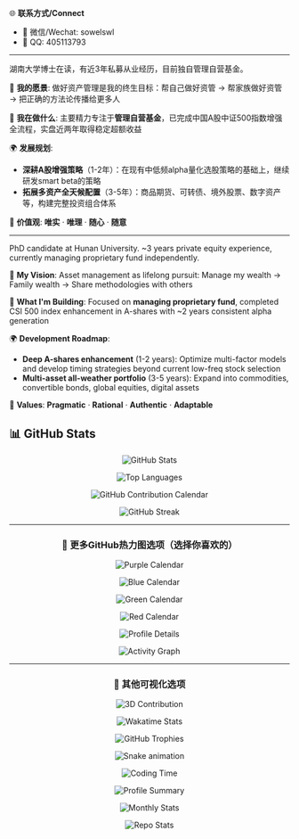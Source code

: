 🌐 **联系方式/Connect**
- 💬 微信/Wechat: sowelswl
- 📱 QQ: 405113793
---

湖南大学博士在读，有近3年私募从业经历，目前独自管理自营基金。

🎯 **我的愿景**: 做好资产管理是我的终生目标：帮自己做好资管 → 帮家族做好资管 → 把正确的方法论传播给更多人

🚀 **我在做什么**: 主要精力专注于**管理自营基金**，已完成中国A股中证500指数增强全流程，实盘近两年取得稳定超额收益

🌍 **发展规划**:
- **深耕A股增强策略**（1-2年）：在现有中低频alpha量化选股策略的基础上，继续研发smart beta的策略
- **拓展多资产全天候配置**（3-5年）：商品期货、可转债、境外股票、数字资产等，构建完整投资组合体系

💭 **价值观**: **唯实** · **唯理** · **随心** · **随意**

---

PhD candidate at Hunan University. ~3 years private equity experience, currently managing proprietary fund independently.

🎯 **My Vision**: Asset management as lifelong pursuit: Manage my wealth → Family wealth → Share methodologies with others

🚀 **What I'm Building**: Focused on **managing proprietary fund**, completed CSI 500 index enhancement in A-shares with ~2 years consistent alpha generation

🌍 **Development Roadmap**:
- **Deep A-shares enhancement** (1-2 years): Optimize multi-factor models and develop timing strategies beyond current low-freq stock selection
- **Multi-asset all-weather portfolio** (3-5 years): Expand into commodities, convertible bonds, global equities, digital assets

💭 **Values**: **Pragmatic** · **Rational** · **Authentic** · **Adaptable**



## 📊 GitHub Stats

<div align="center">
  
![GitHub Stats](https://github-readme-stats.vercel.app/api?username=sowelswl&show_icons=true&theme=tokyonight&hide_border=true&count_private=true)

![Top Languages](https://github-readme-stats.vercel.app/api/top-langs/?username=sowelswl&layout=compact&theme=tokyonight&hide_border=true&count_private=true)

![GitHub Contribution Calendar](https://ghchart.rshah.org/sowelswl)

![GitHub Streak](https://github-readme-streak-stats.herokuapp.com/?user=sowelswl&theme=tokyonight&hide_border=true)

---

### 🎯 更多GitHub热力图选项（选择你喜欢的）

<!-- 紫色主题热力图 -->
![Purple Calendar](https://ghchart.rshah.org/409ba5/sowelswl)

<!-- 蓝色主题热力图 -->
![Blue Calendar](https://ghchart.rshah.org/2F81F7/sowelswl)

<!-- 绿色经典热力图 -->
![Green Calendar](https://ghchart.rshah.org/216e39/sowelswl)

<!-- 红色主题热力图 -->
![Red Calendar](https://ghchart.rshah.org/ff6b6b/sowelswl)

<!-- GitHub Profile Summary详细贡献图 -->
![Profile Details](https://github-profile-summary-cards.vercel.app/api/cards/profile-details?username=sowelswl&theme=tokyonight)

<!-- 另一种活动图样式 -->
![Activity Graph](https://github-readme-activity-graph.vercel.app/graph?username=sowelswl&theme=tokyo-night&hide_border=true&custom_title=Annual%20Commit%20Activity)

---

### 🎯 其他可视化选项

<!-- 3D 贡献图 -->
![3D Contribution](https://github.com/sowelswl/sowelswl/blob/main/profile-3d-contrib/profile-south-season-animate.svg)

<!-- Wakatime 统计 -->
![Wakatime Stats](https://github-readme-stats.vercel.app/api/wakatime?username=sowelswl&theme=tokyonight&hide_border=true)

<!-- 奖杯统计 -->
![GitHub Trophies](https://github-profile-trophy.vercel.app/?username=sowelswl&theme=tokyonight&no-frame=true&column=7)

<!-- 贡献蛇形图 -->
![Snake animation](https://raw.githubusercontent.com/sowelswl/sowelswl/output/github-contribution-grid-snake.svg)

<!-- 代码时间分布 -->
![Coding Time](https://github-readme-stats.vercel.app/api/top-langs/?username=sowelswl&layout=pie&theme=tokyonight&hide_border=true)

<!-- 个人简介卡片 -->
![Profile Summary](https://github-profile-summary-cards.vercel.app/api/cards/profile-details?username=sowelswl&theme=tokyonight)

<!-- 月度统计 -->
![Monthly Stats](https://github-profile-summary-cards.vercel.app/api/cards/productive-time?username=sowelswl&theme=tokyonight&utc_offset=8)

<!-- 仓库统计 -->
![Repo Stats](https://github-profile-summary-cards.vercel.app/api/cards/repos-per-language?username=sowelswl&theme=tokyonight)

</div>